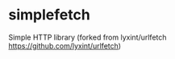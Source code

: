 simplefetch
===========

Simple HTTP library
(forked from lyxint/urlfetch https://github.com/lyxint/urlfetch)